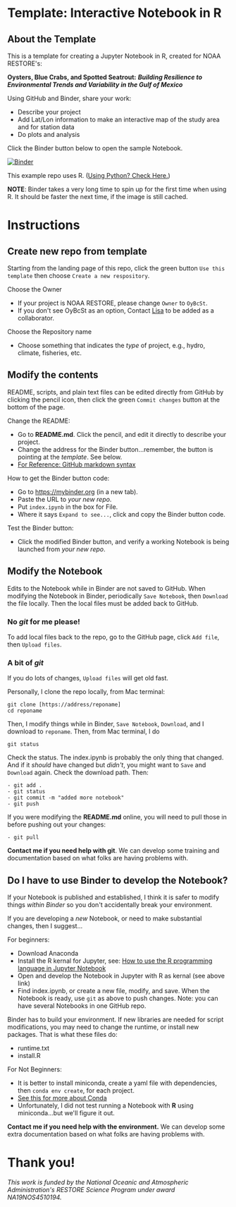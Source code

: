 # Template: Interactive Notebook in R 

## About the Template
This is a template for creating a Jupyter Notebook in R, created for NOAA RESTORE's:

**Oysters, Blue Crabs, and Spotted Seatrout:** ***Building Resilience to Environmental Trends and Variability in the Gulf of Mexico***

Using GitHub and Binder, share your work:
- Describe your project
- Add Lat/Lon information to make an interactive map of the study area and for station data
- Do plots and analysis

Click the Binder button below to open the sample Notebook.

[![Binder](https://mybinder.org/badge_logo.svg)](https://mybinder.org/v2/gh/OyBcSt/project-template-r/HEAD?labpath=index.ipynb)

This example repo uses R.  ([Using Python? Check Here.](https://github.com/OyBcSt/project-template-python))

**NOTE**: Binder takes a very long time to spin up for the first time when using R.  It should be faster the next time, if the image is still cached.

# Instructions

## Create new repo from template
Starting from the landing page of this repo, click the green button `Use this template` then choose `Create a new respository`.

Choose the Owner
- If your project is NOAA RESTORE, please change `Owner` to `OyBcSt`.  
- If you don't see OyBcSt as an option, Contact [Lisa](mailto:lllowe@ncsu.edu) to be added as a collaborator.  

Choose the Repository name
- Choose something that indicates the *type* of project, e.g., hydro, climate, fisheries, etc.

## Modify the contents

README, scripts, and plain text files can be edited directly from GitHub by clicking the pencil icon, then click the green `Commit changes` button at the bottom of the page.

Change the README:
- Go to **README.md**.  Click the pencil, and edit it directly to describe your project.
- Change the address for the Binder button...remember, the button is pointing at the *template*.  See below.
- [For Reference: GitHub markdown syntax](https://docs.github.com/en/github/writing-on-github/getting-started-with-writing-and-formatting-on-github/basic-writing-and-formatting-syntax)

How to get the Binder button code:
- Go to https://mybinder.org (in a new tab).
- Paste the URL to *your new repo*.
- Put `index.ipynb` in the box for File.
- Where it says `Expand to see...`, click and copy the Binder button code.

Test the Binder button:
- Click the modified Binder button, and verify a working Notebook is being launched from *your new repo*.



## Modify the Notebook

Edits to the Notebook while in Binder are not saved to GitHub.  When modifying the Notebook in Binder, periodically `Save Notebook`, then `Download` the file locally.  Then the local files must be added back to GitHub.

### No *git* for me please!
To add local files back to the repo, go to the GitHub page, click `Add file`, then `Upload files`.

### A bit of *git*
If you do lots of changes, `Upload files` will get old fast. 

Personally, I clone the repo locally, from Mac terminal:
```
git clone [https://address/reponame]
cd reponame
```

Then, I modify things while in Binder, `Save Notebook`, `Download`, and I download to `reponame`.  Then, from Mac terminal, I do
```
git status
```
Check the status.  The index.ipynb is probably the only thing that changed.  And if it *should* have changed but *didn't*, you might want to `Save` and `Download` again.  Check the download path.  Then:
```
- git add .
- git status
- git commit -m "added more notebook"
- git push
```

If you were modifying the **README.md** online, you will need to pull those in before pushing out your changes:
```
- git pull
```

**Contact me if you need help with git**.  We can develop some training and documentation based on what folks are having problems with.



## Do I have to use Binder to develop the Notebook?
If your Notebook is published and established, I think it is safer to modify things *within Binder* so you don't accidentally break your environment.  

If you are developing a *new* Notebook, or need to make substantial changes, then I suggest...

For beginners:
- Download Anaconda
- Install the R kernal for Jupyter, see: [How to use the R programming language in Jupyter Notebook](https://docs.anaconda.com/free/navigator/tutorials/r-lang/)
- Open and develop the Notebook in Jupyter with R as kernal (see above link)
- Find index.ipynb, or create a new file, modify, and save.
When the Notebook is ready, use `git` as above to push changes.  Note: you can have several Notebooks in one GitHub repo.  


Binder has to build your environment.  If new libraries are needed for script modifications, you may need to change the runtime, or install new packages.  That is what these files do:
- runtime.txt
- install.R

For Not Beginners:
- It is better to install miniconda, create a yaml file with dependencies, then `conda env create`, for each project.  
- [See this for more about Conda](https://hpc.ncsu.edu/Software/Apps.php?app=Conda)
- Unfortunately, I did not test running a Notebook with **R** using miniconda...but we'll figure it out.

**Contact me if you need help with the environment.** We can develop some extra documentation based on what folks are having problems with.


# Thank you!
*This work is funded by the National Oceanic and Atmospheric Administration's RESTORE Science Program under award NA19NOS4510194.*

